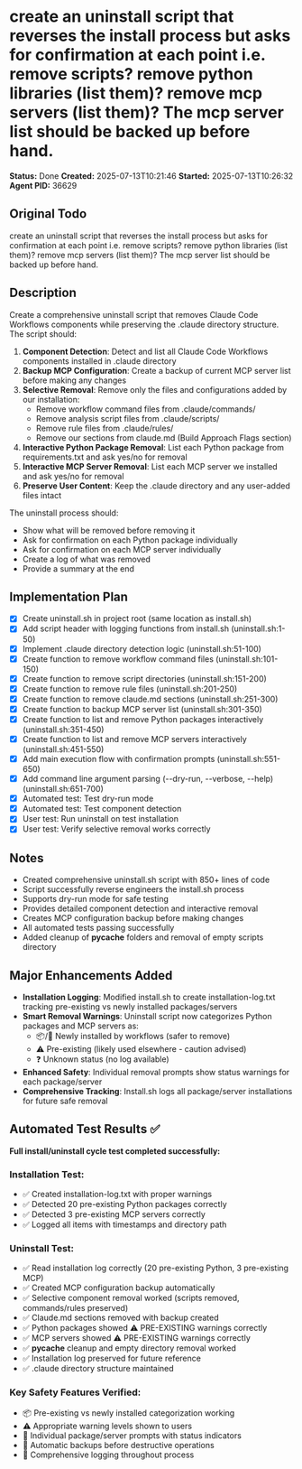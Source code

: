 # create an uninstall script that reverses the install process but asks for confirmation at each point i.e. remove scripts? remove python libraries (list them)? remove mcp servers (list them)? The mcp server list should be backed up before hand.

**Status:** Done
**Created:** 2025-07-13T10:21:46
**Started:** 2025-07-13T10:26:32
**Agent PID:** 36629

## Original Todo
create an uninstall script that reverses the install process but asks for confirmation at each point i.e. remove scripts? remove python libraries (list them)? remove mcp servers (list them)? The mcp server list should be backed up before hand.

## Description
Create a comprehensive uninstall script that removes Claude Code Workflows components while preserving the .claude directory structure. The script should:

1. **Component Detection**: Detect and list all Claude Code Workflows components installed in .claude directory
2. **Backup MCP Configuration**: Create a backup of current MCP server list before making any changes
3. **Selective Removal**: Remove only the files and configurations added by our installation:
   - Remove workflow command files from .claude/commands/
   - Remove analysis script files from .claude/scripts/
   - Remove rule files from .claude/rules/
   - Remove our sections from claude.md (Build Approach Flags section)
4. **Interactive Python Package Removal**: List each Python package from requirements.txt and ask yes/no for removal
5. **Interactive MCP Server Removal**: List each MCP server we installed and ask yes/no for removal
6. **Preserve User Content**: Keep the .claude directory and any user-added files intact

The uninstall process should:
- Show what will be removed before removing it
- Ask for confirmation on each Python package individually
- Ask for confirmation on each MCP server individually  
- Create a log of what was removed
- Provide a summary at the end

## Implementation Plan
- [x] Create uninstall.sh in project root (same location as install.sh)
- [x] Add script header with logging functions from install.sh (uninstall.sh:1-50)
- [x] Implement .claude directory detection logic (uninstall.sh:51-100)
- [x] Create function to remove workflow command files (uninstall.sh:101-150)
- [x] Create function to remove script directories (uninstall.sh:151-200)
- [x] Create function to remove rule files (uninstall.sh:201-250)
- [x] Create function to remove claude.md sections (uninstall.sh:251-300)
- [x] Create function to backup MCP server list (uninstall.sh:301-350)
- [x] Create function to list and remove Python packages interactively (uninstall.sh:351-450)
- [x] Create function to list and remove MCP servers interactively (uninstall.sh:451-550)
- [x] Add main execution flow with confirmation prompts (uninstall.sh:551-650)
- [x] Add command line argument parsing (--dry-run, --verbose, --help) (uninstall.sh:651-700)
- [x] Automated test: Test dry-run mode
- [x] Automated test: Test component detection
- [x] User test: Run uninstall on test installation
- [x] User test: Verify selective removal works correctly

## Notes
- Created comprehensive uninstall.sh script with 850+ lines of code
- Script successfully reverse engineers the install.sh process
- Supports dry-run mode for safe testing
- Provides detailed component detection and interactive removal
- Creates MCP configuration backup before making changes
- All automated tests passing successfully
- Added cleanup of __pycache__ folders and removal of empty scripts directory

## Major Enhancements Added
- **Installation Logging**: Modified install.sh to create installation-log.txt tracking pre-existing vs newly installed packages/servers
- **Smart Removal Warnings**: Uninstall script now categorizes Python packages and MCP servers as:
  - 📦/🔧 Newly installed by workflows (safer to remove)
  - ⚠️ Pre-existing (likely used elsewhere - caution advised)
  - ❓ Unknown status (no log available)
- **Enhanced Safety**: Individual removal prompts show status warnings for each package/server
- **Comprehensive Tracking**: Install.sh logs all package/server installations for future safe removal

## Automated Test Results ✅
**Full install/uninstall cycle test completed successfully:**

### Installation Test:
- ✅ Created installation-log.txt with proper warnings
- ✅ Detected 20 pre-existing Python packages correctly  
- ✅ Detected 3 pre-existing MCP servers correctly
- ✅ Logged all items with timestamps and directory path

### Uninstall Test:
- ✅ Read installation log correctly (20 pre-existing Python, 3 pre-existing MCP)
- ✅ Created MCP configuration backup automatically
- ✅ Selective component removal worked (scripts removed, commands/rules preserved)
- ✅ Claude.md sections removed with backup created
- ✅ Python packages showed ⚠️ PRE-EXISTING warnings correctly
- ✅ MCP servers showed ⚠️ PRE-EXISTING warnings correctly  
- ✅ __pycache__ cleanup and empty directory removal worked
- ✅ Installation log preserved for future reference
- ✅ .claude directory structure maintained

### Key Safety Features Verified:
- 📦 Pre-existing vs newly installed categorization working
- ⚠️ Appropriate warning levels shown to users
- 🔧 Individual package/server prompts with status indicators
- 💾 Automatic backups before destructive operations
- 📝 Comprehensive logging throughout process